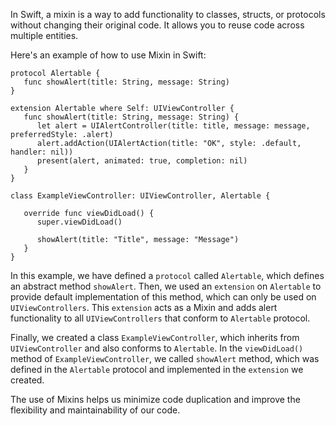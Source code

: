 In Swift, a mixin is a way to add functionality to classes, structs, or protocols without changing their original code. It allows you to reuse code across multiple entities.

Here's an example of how to use Mixin in Swift:

```
protocol Alertable {
   func showAlert(title: String, message: String)
}

extension Alertable where Self: UIViewController {
   func showAlert(title: String, message: String) {
      let alert = UIAlertController(title: title, message: message, preferredStyle: .alert)
      alert.addAction(UIAlertAction(title: "OK", style: .default, handler: nil))
      present(alert, animated: true, completion: nil)
   }
}

class ExampleViewController: UIViewController, Alertable {

   override func viewDidLoad() {
      super.viewDidLoad()
      
      showAlert(title: "Title", message: "Message")
   }
}
```

In this example, we have defined a `protocol` called `Alertable`, which defines an abstract method `showAlert`. Then, we used an `extension` on `Alertable` to provide default implementation of this method, which can only be used on `UIViewControllers`. This `extension` acts as a Mixin and adds alert functionality to all `UIViewControllers` that conform to `Alertable` protocol.

Finally, we created a class `ExampleViewController`, which inherits from `UIViewController` and also conforms to `Alertable`. In the `viewDidLoad()` method of `ExampleViewController`, we called `showAlert` method, which was defined in the `Alertable` protocol and implemented in the `extension` we created.

The use of Mixins helps us minimize code duplication and improve the flexibility and maintainability of our code.